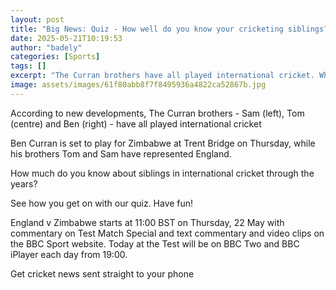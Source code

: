 ```yaml
---
layout: post
title: "Big News: Quiz - How well do you know your cricketing siblings?"
date: 2025-05-21T10:19:53
author: "badely"
categories: [Sports]
tags: []
excerpt: "The Curran brothers have all played international cricket. What do you know about the siblings who have represented their countries?"
image: assets/images/61f80abb8f7f8495936a4822ca52867b.jpg
---
```


According to new developments, The Curran brothers - Sam (left), Tom (centre) and Ben (right) - have all played international cricket

Ben Curran is set to play for Zimbabwe at Trent Bridge on Thursday, while his brothers Tom and Sam have represented England.

How much do you know about siblings in international cricket through the years?

See how you get on with our quiz. Have fun!

England v Zimbabwe starts at 11:00 BST on Thursday, 22 May with commentary on Test Match Special and text commentary and video clips on the BBC Sport website. Today at the Test will be on BBC Two and BBC iPlayer each day from 19:00. 

Get cricket news sent straight to your phone

